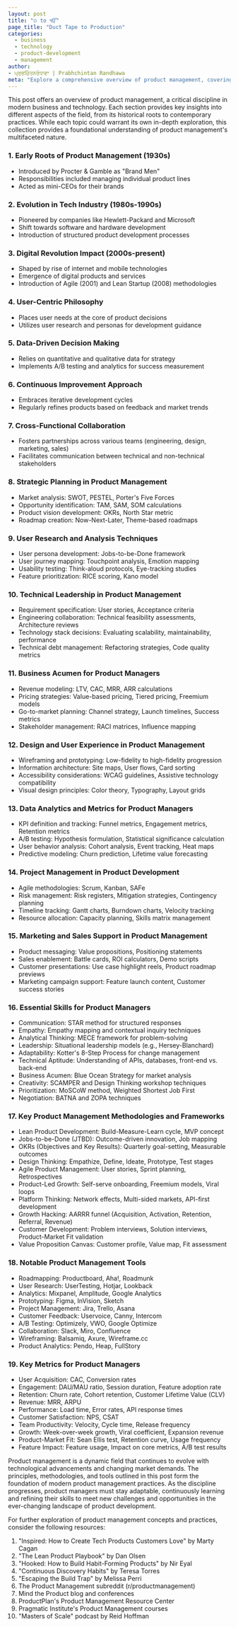 ```yaml
---
layout: post
title: "੦ to ੴ"
page_title: "Duct Tape to Production"
categories:
  - business
  - technology
  - product-development
  - management
author:
- ਪ੍ਰਭਚਿੰਤਨਰੰਧਾਵਾ | Prabhchintan Randhawa
meta: "Explore a comprehensive overview of product management, covering its history, philosophy, key dimensions, and essential skills. This guide provides insights into methodologies, tools, and metrics that define modern product management practices."
---
```


This post offers an overview of product management, a critical discipline in modern business and technology. Each section provides key insights into different aspects of the field, from its historical roots to contemporary practices. While each topic could warrant its own in-depth exploration, this collection provides a foundational understanding of product management's multifaceted nature.

### 1. Early Roots of Product Management (1930s)

- Introduced by Procter & Gamble as "Brand Men"
- Responsibilities included managing individual product lines
- Acted as mini-CEOs for their brands

### 2. Evolution in Tech Industry (1980s-1990s)

- Pioneered by companies like Hewlett-Packard and Microsoft
- Shift towards software and hardware development
- Introduction of structured product development processes

### 3. Digital Revolution Impact (2000s-present)

- Shaped by rise of internet and mobile technologies
- Emergence of digital products and services
- Introduction of Agile (2001) and Lean Startup (2008) methodologies

### 4. User-Centric Philosophy

- Places user needs at the core of product decisions
- Utilizes user research and personas for development guidance

### 5. Data-Driven Decision Making

- Relies on quantitative and qualitative data for strategy
- Implements A/B testing and analytics for success measurement

### 6. Continuous Improvement Approach

- Embraces iterative development cycles
- Regularly refines products based on feedback and market trends

### 7. Cross-Functional Collaboration

- Fosters partnerships across various teams (engineering, design, marketing, sales)
- Facilitates communication between technical and non-technical stakeholders

### 8. Strategic Planning in Product Management

- Market analysis: SWOT, PESTEL, Porter's Five Forces
- Opportunity identification: TAM, SAM, SOM calculations
- Product vision development: OKRs, North Star metric
- Roadmap creation: Now-Next-Later, Theme-based roadmaps

### 9. User Research and Analysis Techniques

- User persona development: Jobs-to-be-Done framework
- User journey mapping: Touchpoint analysis, Emotion mapping
- Usability testing: Think-aloud protocols, Eye-tracking studies
- Feature prioritization: RICE scoring, Kano model

### 10. Technical Leadership in Product Management

- Requirement specification: User stories, Acceptance criteria
- Engineering collaboration: Technical feasibility assessments, Architecture reviews
- Technology stack decisions: Evaluating scalability, maintainability, performance
- Technical debt management: Refactoring strategies, Code quality metrics

### 11. Business Acumen for Product Managers

- Revenue modeling: LTV, CAC, MRR, ARR calculations
- Pricing strategies: Value-based pricing, Tiered pricing, Freemium models
- Go-to-market planning: Channel strategy, Launch timelines, Success metrics
- Stakeholder management: RACI matrices, Influence mapping

### 12. Design and User Experience in Product Management

- Wireframing and prototyping: Low-fidelity to high-fidelity progression
- Information architecture: Site maps, User flows, Card sorting
- Accessibility considerations: WCAG guidelines, Assistive technology compatibility
- Visual design principles: Color theory, Typography, Layout grids

### 13. Data Analytics and Metrics for Product Managers

- KPI definition and tracking: Funnel metrics, Engagement metrics, Retention metrics
- A/B testing: Hypothesis formulation, Statistical significance calculation
- User behavior analysis: Cohort analysis, Event tracking, Heat maps
- Predictive modeling: Churn prediction, Lifetime value forecasting

### 14. Project Management in Product Development

- Agile methodologies: Scrum, Kanban, SAFe
- Risk management: Risk registers, Mitigation strategies, Contingency planning
- Timeline tracking: Gantt charts, Burndown charts, Velocity tracking
- Resource allocation: Capacity planning, Skills matrix management

### 15. Marketing and Sales Support in Product Management

- Product messaging: Value propositions, Positioning statements
- Sales enablement: Battle cards, ROI calculators, Demo scripts
- Customer presentations: Use case highlight reels, Product roadmap previews
- Marketing campaign support: Feature launch content, Customer success stories

### 16. Essential Skills for Product Managers

- Communication: STAR method for structured responses
- Empathy: Empathy mapping and contextual inquiry techniques
- Analytical Thinking: MECE framework for problem-solving
- Leadership: Situational leadership models (e.g., Hersey-Blanchard)
- Adaptability: Kotter's 8-Step Process for change management
- Technical Aptitude: Understanding of APIs, databases, front-end vs. back-end
- Business Acumen: Blue Ocean Strategy for market analysis
- Creativity: SCAMPER and Design Thinking workshop techniques
- Prioritization: MoSCoW method, Weighted Shortest Job First
- Negotiation: BATNA and ZOPA techniques

### 17. Key Product Management Methodologies and Frameworks

- Lean Product Development: Build-Measure-Learn cycle, MVP concept
- Jobs-to-be-Done (JTBD): Outcome-driven innovation, Job mapping
- OKRs (Objectives and Key Results): Quarterly goal-setting, Measurable outcomes
- Design Thinking: Empathize, Define, Ideate, Prototype, Test stages
- Agile Product Management: User stories, Sprint planning, Retrospectives
- Product-Led Growth: Self-serve onboarding, Freemium models, Viral loops
- Platform Thinking: Network effects, Multi-sided markets, API-first development
- Growth Hacking: AARRR funnel (Acquisition, Activation, Retention, Referral, Revenue)
- Customer Development: Problem interviews, Solution interviews, Product-Market Fit validation
- Value Proposition Canvas: Customer profile, Value map, Fit assessment

### 18. Notable Product Management Tools

- Roadmapping: Productboard, Aha!, Roadmunk
- User Research: UserTesting, Hotjar, Lookback
- Analytics: Mixpanel, Amplitude, Google Analytics
- Prototyping: Figma, InVision, Sketch
- Project Management: Jira, Trello, Asana
- Customer Feedback: Uservoice, Canny, Intercom
- A/B Testing: Optimizely, VWO, Google Optimize
- Collaboration: Slack, Miro, Confluence
- Wireframing: Balsamiq, Axure, Wireframe.cc
- Product Analytics: Pendo, Heap, FullStory

### 19. Key Metrics for Product Managers

- User Acquisition: CAC, Conversion rates
- Engagement: DAU/MAU ratio, Session duration, Feature adoption rate
- Retention: Churn rate, Cohort retention, Customer Lifetime Value (CLV)
- Revenue: MRR, ARPU
- Performance: Load time, Error rates, API response times
- Customer Satisfaction: NPS, CSAT
- Team Productivity: Velocity, Cycle time, Release frequency
- Growth: Week-over-week growth, Viral coefficient, Expansion revenue
- Product-Market Fit: Sean Ellis test, Retention curve, Usage frequency
- Feature Impact: Feature usage, Impact on core metrics, A/B test results

Product management is a dynamic field that continues to evolve with technological advancements and changing market demands. The principles, methodologies, and tools outlined in this post form the foundation of modern product management practices. As the discipline progresses, product managers must stay adaptable, continuously learning and refining their skills to meet new challenges and opportunities in the ever-changing landscape of product development.

For further exploration of product management concepts and practices, consider the following resources:

1. "Inspired: How to Create Tech Products Customers Love" by Marty Cagan
2. "The Lean Product Playbook" by Dan Olsen
3. "Hooked: How to Build Habit-Forming Products" by Nir Eyal
4. "Continuous Discovery Habits" by Teresa Torres
5. "Escaping the Build Trap" by Melissa Perri
6. The Product Management subreddit (r/productmanagement)
7. Mind the Product blog and conferences
8. ProductPlan's Product Management Resource Center
9. Pragmatic Institute's Product Management courses
10. "Masters of Scale" podcast by Reid Hoffman